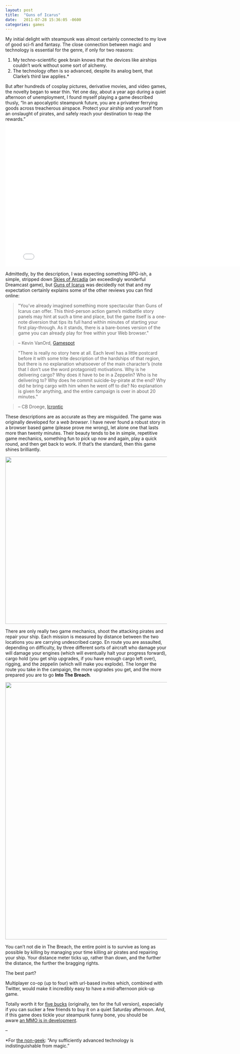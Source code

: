 ```yaml
---
layout: post
title:  "Guns of Icarus"
date:   2011-07-28 15:36:05 -0600
categories: games
---
```



My initial delight with steampunk was almost certainly connected to my love of good sci-fi and fantasy. The close connection between magic and technology is essential for the genre, if only for two reasons:
<ol>
	<li>My techno-scientific geek brain knows that the devices like airships couldn’t work without some sort of alchemy.</li>
	<li>The technology often is so advanced, despite its analog bent, that Clarke’s third law applies.*</li>
</ol>
But after hundreds of cosplay pictures, derivative movies, and video games, the novelty began to wear thin. Yet one day, about a year ago during a quiet afternoon of unemployment, I found myself playing a game described thusly, “In an apocalyptic steampunk future, you are a privateer ferrying goods across treacherous airspace. Protect your airship and yourself from an onslaught of pirates, and safely reach your destination to reap the rewards.”

<iframe src="//player.vimeo.com/video/6967593" width="800" height="450" frameborder="0" webkitallowfullscreen mozallowfullscreen allowfullscreen></iframe>

Admittedly, by the description, I was expecting something RPG-ish, a simple, stripped down <a href="http://en.wikipedia.org/wiki/Skies_of_Arcadia" target="_blank">Skies of Arcadia</a> (an exceedingly wonderful Dreamcast game), but <a href="http://musegames.com/games/guns-of-icarus" target="_blank">Guns of Icarus</a> was decidedly not that and my expectation certainly explains some of the other reviews you can find online:

>"You’ve already imagined something more spectacular than Guns of Icarus can offer. This third-person action game’s midbattle story panels may hint at such a time and place, but the game itself is a one-note diversion that tips its full hand within minutes of starting your first play-through. As it stands, there is a bare-bones version of the game you can already play for free within your Web browser."

> – Kevin VanOrd, <a href="http://www.gamespot.com/pc/action/gunsoficarus/review.html" target="_blank">Gamespot</a>

>"There is really no story here at all. Each level has a little postcard before it with some trite description of the hardships of that region, but there is no explanation whatsoever of the main character’s (note that I don’t use the word protagonist) motivations. Why is he delivering cargo? Why does it have to be in a Zeppelin? Who is he delivering to? Why does he commit suicide-by-pirate at the end? Why did he bring cargo with him when he went off to die? No explanation is given for anything, and the entire campaign is over in about 20 minutes."

> – CB Droege, <a href="http://gaming.icrontic.com/reviews/guns-of-icarus-review/" target="_blank">Icrontic</a>

These descriptions are as accurate as they are misguided. The game was originally developed for a <em>web browser</em>. I have never found a robust story in a browser based game (please prove me wrong), let alone one that lasts more than twenty minutes. Their beauty tends to be in simple, repetitive game mechanics, something fun to pick up now and again, play a quick round, and then get back to work. If that’s the standard, then this game shines brilliantly.

<img class="alignnone size-full wp-image-1293" title="shoot pirates" src="/assets/images/shoot-pirates-1024x576.jpg" alt="" width="800" height="520" />

There are only really two game mechanics, shoot the attacking pirates and repair your ship. Each mission is measured by distance between the two locations you are carrying undescribed cargo. En route you are assaulted, depending on difficulty, by three different sorts of aircraft who damage your will damage your engines (which will eventually halt your progress forward), cargo hold (you get ship upgrades, if you have enough cargo left over), rigging, and the zeppelin (which will make you explode). The longer the route you take in the campaign, the more upgrades you get, and the more prepared you are to go <strong>Into The Breach</strong>.

<img width="800px" src="/assets/images/into-the-breach-660x371.jpg" />

You can’t not die in The Breach, the entire point is to survive as long as possible by killing by managing your time killing air pirates and repairing your ship. Your distance meter ticks up, rather than down, and the further the distance, the further the bragging rights. 

The best part? 

Multiplayer co-op (up to four) with url-based invites which, combined with Twitter, would make it incredibly easy to have a mid-afternoon pick-up game.

Totally worth it for <a href="http://store.steampowered.com/app/49800" target="_blank">five bucks</a> (originally, ten for the full version), especially if you can sucker a few friends to buy it on a quiet Saturday afternoon. And, if this game does tickle your steampunk funny bone, you should be aware <a href="http://gunsoficarus.com/community/blog/mechanical-renaissance/" target="_blank">an MMO is in development</a>.

–

*For <a href="http://en.wikipedia.org/wiki/Clarke%27s_three_laws" target="_blank">the non-geek</a>: “Any sufficiently advanced technology is indistinguishable from magic.”